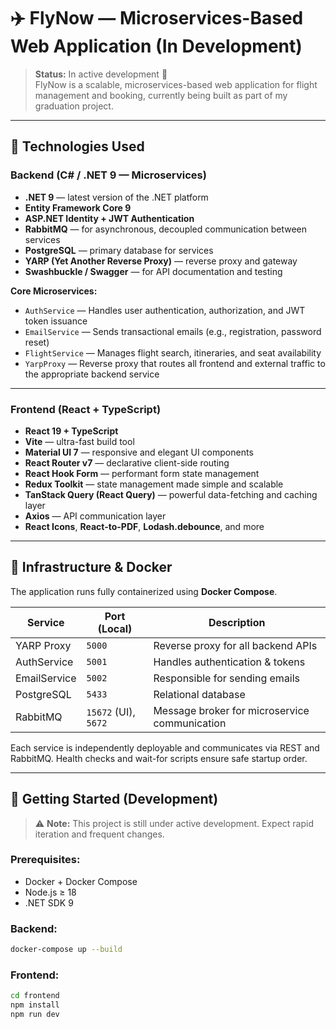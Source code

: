 # ✈️ FlyNow — Microservices-Based Web Application (In Development)

> **Status:** In active development 🚧  
> FlyNow is a scalable, microservices-based web application for flight management and booking, currently being built as part of my graduation project.

---

## 🔧 Technologies Used

### Backend (C# / .NET 9 — Microservices)

- **.NET 9** — latest version of the .NET platform
- **Entity Framework Core 9**
- **ASP.NET Identity + JWT Authentication**
- **RabbitMQ** — for asynchronous, decoupled communication between services
- **PostgreSQL** — primary database for services
- **YARP (Yet Another Reverse Proxy)** — reverse proxy and gateway
- **Swashbuckle / Swagger** — for API documentation and testing

**Core Microservices:**
- `AuthService` — Handles user authentication, authorization, and JWT token issuance
- `EmailService` — Sends transactional emails (e.g., registration, password reset)
- `FlightService` — Manages flight search, itineraries, and seat availability
- `YarpProxy` — Reverse proxy that routes all frontend and external traffic to the appropriate backend service

---

### Frontend (React + TypeScript)

- **React 19 + TypeScript**
- **Vite** — ultra-fast build tool
- **Material UI 7** — responsive and elegant UI components
- **React Router v7** — declarative client-side routing
- **React Hook Form** — performant form state management
- **Redux Toolkit** — state management made simple and scalable
- **TanStack Query (React Query)** — powerful data-fetching and caching layer
- **Axios** — API communication layer
- **React Icons**, **React-to-PDF**, **Lodash.debounce**, and more

---

## 🐳 Infrastructure & Docker

The application runs fully containerized using **Docker Compose**.

| Service       | Port (Local) | Description                         |
|---------------|--------------|-------------------------------------|
| YARP Proxy    | `5000`       | Reverse proxy for all backend APIs  |
| AuthService   | `5001`       | Handles authentication & tokens     |
| EmailService  | `5002`       | Responsible for sending emails      |
| PostgreSQL    | `5433`       | Relational database                 |
| RabbitMQ      | `15672` (UI), `5672` | Message broker for microservice communication |

Each service is independently deployable and communicates via REST and RabbitMQ. Health checks and wait-for scripts ensure safe startup order.

---

## 🚀 Getting Started (Development)

> ⚠️ **Note:** This project is still under active development. Expect rapid iteration and frequent changes.

### Prerequisites:
- Docker + Docker Compose
- Node.js ≥ 18
- .NET SDK 9

### Backend:
```bash
docker-compose up --build
```
### Frontend:
```bash
cd frontend
npm install
npm run dev
```
